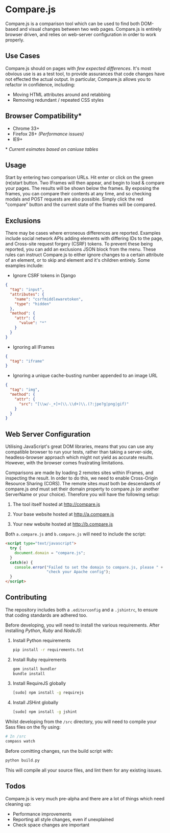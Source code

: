 Compare.js
==========

Compare.js is a comparison tool which can be used to find both DOM-based and visual changes between two web pages. Compare.js is entirely browser driven, and relies on web-server configuration in order to work properly.


Use Cases
---------
Compare.js should on pages with *few expected differences*. It's most obvious use is as a test tool, to provide assurances that code changes have not effected the actual output. In particular, Compare.js allows you to refactor in confidence, including:

* Moving HTML attributes around and retabbing
* Removing redundant / repeated CSS styles


Browser Compatibility*
---------------------
* Chrome 33+ 
* Firefox 28+ *(Performance issues)*
* IE9+

\* *Current esimates based on caniuse tables*


Usage
-----
Start by entering two comparison URLs. Hit enter or click on the green (re)start button. Two IFrames will then appear, and begin to load & compare your pages. The results will be shown below the frames. By exposing the frames, you can compare their contents at any time, and so checking modals and POST requests are also possible. Simply click the red "compare" button and the current state of the frames will be compared.

Exclusions
----------
There may be cases where erroneous differences are reported. Examples include social network APIs adding elements with differing IDs to the page, and Cross-site request forgery (CSRF) tokens. To prevent these being reported, you can add an exclusions JSON block from the menu. These rules can instruct Compare.js to either ignore changes to a certain attribute of an element, or to skip and element and it's children entirely. Some examples include:

* Ignore CSRF tokens in Django

```JSON
{
  "tag": "input",
  "attributes": {
    "name": "csrfmiddlewaretoken",
    "type": "hidden"
  },
  "method": {
    "attr": {
      "value": "*"
    }
  }
}
```
    
* Ignoring all IFrames

```JSON
{
  "tag": "iframe"
}
```
    
* Ignoring a unique cache-busting number appended to an image URL

```JSON
{
  "tag": "img",
  "method": {
    "attr": {
      "src": "[\\w/-_+]+(\\.\\d+)\\.(?:jpe?g|png|gif)"
    }
  }
}
```


Web Server Configuration
------------------------
Utilising JavaScript's great DOM libraries, means that you can use any compatible browser to run your tests, rather than taking a server-side, headless-browser approach which might not yield as accurate results. However, with the browser comes frustrating limitations.

Comparisons are made by loading 2 remotes sites within IFrames, and inspecting the result. In order to do this, we need to enable Cross-Origin Resource Sharing (CORS). The remote sites *must* both be descendants of compare.js *and* must set their domain property to compare.js (or another ServerName or your choice). Therefore you will have the following setup:

1) The tool itself hosted at http://compare.js

2) Your base website hosted at http://a.compare.js

3) Your new website hosted at http://b.compare.js

Both `a.compare.js` and `b.compare.js` will need to include the script:

```HTML
<script type="text/javascript">
  try {
    document.domain = "compare.js";
  }
  catch(e) {
    console.error("Failed to set the domain to compare.js, please " +
                  "check your Apache config");
  }
</script>
```


Contributing
------------
The repository includes both a `.editorconfig` and a `.jshintrc`, to ensure that coding standards are adhered too.

Before developing, you will need to install the various requirements. After installing *Python*, *Ruby* and *NodeJS*:
1. Install Python requirements

   ```bash
   pip install -r requirements.txt
   ```
   
2. Install Ruby requirements

    ```bash
    gem install bundler
    bundle install
    ```
    
3. Install RequireJS globally

    ```bash
    [sudo] npm install -g requirejs
    ```
    
4. Install JSHint globally

    ```bash
    [sudo] npm install -g jshint
    ```
    
Whilst developing from the `/src` directory, you will need to compile your Sass files on the fly using:

```bash
# In /src
compass watch
```

Before comitting changes, run the build script with:
    

```bash
python build.py
```

This will compile all your source files, and lint them for any existing issues.

Todos
-----
Compare.js is very much pre-alpha and there are a lot of things which need cleaning up:

* Performance improvements
* Reporting all style changes, even if unexplained
* Check space changes are important
